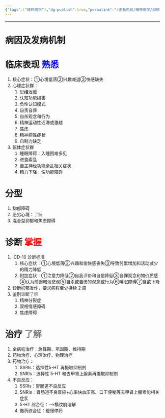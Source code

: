 ```yaml
---
{"tags":["精神病学"],"dg-publish":true,"permalink":"/正番内容/精神病学/抑郁障碍/","dgPassFrontmatter":true}
---
```


---
# 病因及发病机制
# 临床表现 <font color="blue">熟悉</font>
1. 核心症状：①心境低落②兴趣减退③快感缺失
2. 心理症状群：
	1. 思维迟缓
	2. 认知功能损害
	3. 负性认知模式
	4. 自责自罪
	5. 自杀观念和行为
	6. 精神运动性迟滞或激越
	7. 焦虑
	8. 精神病性症状
	9. 自制力缺乏
3. 躯体症状群
	1. 睡眠障碍：入睡困难多见
	2. 进食紊乱
	3. 自主神经功能紊乱相关症状
	4. 精力下降，性功能障碍
# 分型
1. 抑郁障碍
2. 恶劣心境：<font color="grey">了解</font>
3. 混合型抑郁和焦虑障碍
# 诊断 <font color="red">掌握</font>
1. ICD-10 诊断标准
	1. 核心症状：①心境低落②兴趣和愉快感丧失③导致劳累增加和活动减少的精力降低
	2. 附加症状：①注意力降低②自我评价和自信降低③自罪观念和物价质感④认为前途暗淡悲观⑤自杀或自伤的观念或行为⑥睡眠障碍⑦食欲下降
2. 诊断抑郁发作，要求病程至少持续 2 周
3. 鉴别诊断<font color="grey">了解</font>
	1. 精神分裂症
	2. 双相情感障碍
	3. 焦虑障碍
# 治疗 <font color="grey">了解</font>
1. 全病程治疗：急性期、巩固期、维持期
2. 药物治疗、心理治疗、物理治疗
3. 药物治疗：
	1. SSRIs：选择性5-HT 再摄取抑制剂
	2. SNRIs：选择性 5-HT 和去甲肾上腺素再摄取抑制剂
4. 不良反应：
	1. SSRIs：胃肠道不良反应
	2. SNRIs：胃肠道不良反应+心率快血压高、口干便秘等去甲肾上腺素能相关症状
	3. 5-HT 综合征：-->横纹肌溶解
	4. 撤药综合征：缓慢停药